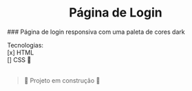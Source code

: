 <h1 align="center">Página de Login</h1>
### Página de login responsiva com uma paleta de cores dark

Tecnologias:<br>
[x] HTML<br>
[] CSS 🎨<br><br>

> :construction: Projeto em construção :construction: